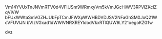 Vm14YVUxTnJNVmRTV0d4VFlUSm9WRmxyVm5kVmJGcHlWV3RPVlZKclZqVlVW
bFUxWWtaSmVGZHJUbFpTCmJFWXpWWHBDVDJSV2NFaGhSM0JoQ21WcVFUVlJN
bVIzVGxad1dWWlVNRXREYldodVkxRTlQUW9LY21oegoKZG1w

dvz